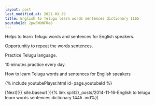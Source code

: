 ```yaml
---
layout: post
last_modified_at: 2021-03-29
title: English to Telugu learn words sentences dictionary 1165 
youtubeId: 2pw5WONFRe8
---
```

 
 
Helps to learn Telugu words and sentences for English speakers.

Opportunitiy to repeat the words sentences. 

Practice Telugu language. 
 
10 minutes practice every day. 
 
How to learn Telugu words and sentences for English speakers 
 
{% include youtubePlayer.html id=page.youtubeId %}
 
 
[Next]({{ site.baseurl }}{% link  split2/_posts/2014-11-16-English to telugu learn words sentences dictionary 1445 .md%})
 

